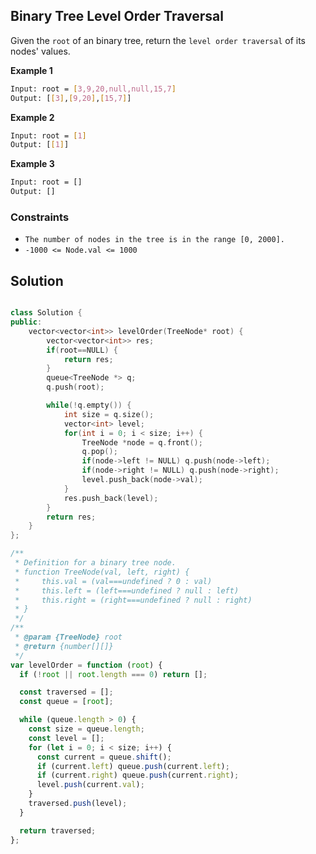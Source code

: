 ## Binary Tree Level Order Traversal

Given the `root` of an binary tree, return the `level order traversal` of its nodes' values.

**Example 1**

```bash
Input: root = [3,9,20,null,null,15,7]
Output: [[3],[9,20],[15,7]]
```

**Example 2**

```bash
Input: root = [1]
Output: [[1]]
```

**Example 3**

```bash
Input: root = []
Output: []
```

### Constraints

- `The number of nodes in the tree is in the range [0, 2000].`
- `-1000 <= Node.val <= 1000`

## Solution

```cpp

class Solution {
public:
    vector<vector<int>> levelOrder(TreeNode* root) {
        vector<vector<int>> res;
        if(root==NULL) {
            return res;
        }
        queue<TreeNode *> q;
        q.push(root);

        while(!q.empty()) {
            int size = q.size();
            vector<int> level;
            for(int i = 0; i < size; i++) {
                TreeNode *node = q.front();
                q.pop();
                if(node->left != NULL) q.push(node->left);
                if(node->right != NULL) q.push(node->right);
                level.push_back(node->val);
            }
            res.push_back(level);
        }
        return res;
    }
};

```

```javascript
/**
 * Definition for a binary tree node.
 * function TreeNode(val, left, right) {
 *     this.val = (val===undefined ? 0 : val)
 *     this.left = (left===undefined ? null : left)
 *     this.right = (right===undefined ? null : right)
 * }
 */
/**
 * @param {TreeNode} root
 * @return {number[][]}
 */
var levelOrder = function (root) {
  if (!root || root.length === 0) return [];

  const traversed = [];
  const queue = [root];

  while (queue.length > 0) {
    const size = queue.length;
    const level = [];
    for (let i = 0; i < size; i++) {
      const current = queue.shift();
      if (current.left) queue.push(current.left);
      if (current.right) queue.push(current.right);
      level.push(current.val);
    }
    traversed.push(level);
  }

  return traversed;
};
```
